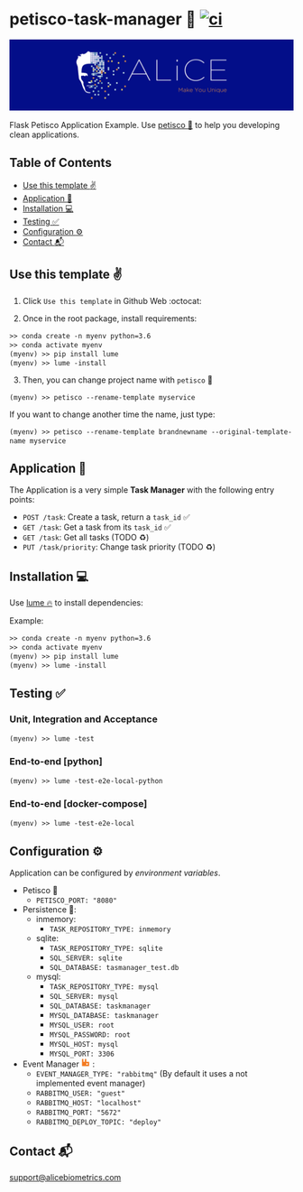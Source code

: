 # petisco-task-manager :cookie:  [![ci](https://github.com/alice-biometrics/petisco-task-manager/workflows/ci/badge.svg)](https://github.com/alice-biometrics/petisco-task-manager/actions)

<img src="https://github.com/alice-biometrics/custom-emojis/blob/master/images/alice_header.png" width=auto>

Flask Petisco Application Example. Use [petisco :cookie:](https://github.com/alice-biometrics/petisco) to help you developing clean applications.

## Table of Contents
- [Use this template :v:](#use-this-template-v)
- [Application :rocket:](#application-rocket)
- [Installation :computer:](#installation-computer)
- [Testing :white_check_mark:](#testing-white_check_mark)
- [Configuration :gear:](#configuration-gear)
- [Contact :mailbox_with_mail:](#contact-mailbox_with_mail)


## Use this template :v:

1. Click `Use this template` in Github Web :octocat:

2. Once in the root package, install requirements:

```console
>> conda create -n myenv python=3.6
>> conda activate myenv
(myenv) >> pip install lume
(myenv) >> lume -install
```
3. Then, you can change project name with `petisco` :cookie:

```console
(myenv) >> petisco --rename-template myservice
```
If you want to change another time the name, just type:

```console
(myenv) >> petisco --rename-template brandnewname --original-template-name myservice 
```

## Application :rocket:

The Application is a very simple **Task Manager** with the following entry points:

- `POST /task`: Create a task, return a `task_id` :white_check_mark:
- `GET /task`: Get a task from its `task_id` :white_check_mark:
- `GET /task`: Get all tasks (TODO :recycle:)
- `PUT /task/priority`: Change task priority (TODO :recycle:)

## Installation :computer:

Use [lume :fire:](https://github.com/alice-biometrics/lume) to install dependencies:

Example:

```console
>> conda create -n myenv python=3.6
>> conda activate myenv
(myenv) >> pip install lume
(myenv) >> lume -install
```

## Testing :white_check_mark:

### Unit, Integration and Acceptance

```console
(myenv) >> lume -test
```

### End-to-end [python]

```console
(myenv) >> lume -test-e2e-local-python
```

### End-to-end [docker-compose]

```console
(myenv) >> lume -test-e2e-local
```

## Configuration :gear:

Application can be configured by *environment variables*.

* Petisco :cookie:
  * `PETISCO_PORT: "8080"`
* Persistence 💾:
  * inmemory:
    - `TASK_REPOSITORY_TYPE: inmemory`
  * sqlite:
    - `TASK_REPOSITORY_TYPE: sqlite`
    - `SQL_SERVER: sqlite`
    - `SQL_DATABASE: tasmanager_test.db`
  * mysql:
    - `TASK_REPOSITORY_TYPE: mysql`
    - `SQL_SERVER: mysql`
    - `SQL_DATABASE: taskmanager`
    - `MYSQL_DATABASE: taskmanager`
    - `MYSQL_USER: root`
    - `MYSQL_PASSWORD: root`
    - `MYSQL_HOST: mysql`
    - `MYSQL_PORT: 3306`
* Event Manager <img src="https://github.com/alice-biometrics/custom-emojis/blob/master/images/rabbitmq.png" width="16">
:
  * `EVENT_MANAGER_TYPE: "rabbitmq"` (By default it uses a not implemented event manager)
  * `RABBITMQ_USER: "guest"`
  * `RABBITMQ_HOST: "localhost"`
  * `RABBITMQ_PORT: "5672"`
  * `RABBITMQ_DEPLOY_TOPIC: "deploy"`

## Contact :mailbox_with_mail:

support@alicebiometrics.com

